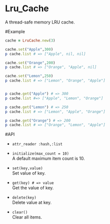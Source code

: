 # Lru_Cache
A thread-safe memory LRU cache.

#Example
```ruby
cache = LruCache.new(3)

cache.set("Apple",300)
p cache.list # => ["Apple", nil, nil]

cache.set("Orange",200)
p cache.list # => ["Orange", "Apple", nil]

cache.set("Lemon",250)
p cache.list # => ["Lemon", "Orange", "Apple"]


p cache.get("Apple") # => 300
p cache.list #=> ["Apple", "Lemon", "Orange"]

p cache.get("Lemon") # => 250
p cache.list # => ["Lemon", "Apple", "Orange"]

p cache.get("Orange") # => 200
p cache.list # => ["Orange", "Lemon", "Apple"]
```

#API

* `attr_reader :hash,:list`  

* `initialize(max_count = 10)`  
A default maximum item count is 10.

* `set(key,value)`  
Set value of key.

* `get(key) # => value`  
Get the value of key.

* `delete(key)`  
Delete value at key.

* `clear()`  
Clear all items.

